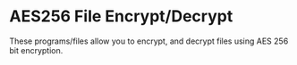 # AES256 File Encrypt/Decrypt
These programs/files allow you to encrypt, and decrypt files using AES 256 bit encryption.
